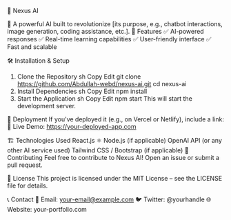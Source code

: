 🚀 Nexus AI
<!-- Add an image or logo if available -->

🤖 A powerful AI built to revolutionize [its purpose, e.g., chatbot interactions, image generation, coding assistance, etc.].
📌 Features
✅ AI-powered responses
✅ Real-time learning capabilities
✅ User-friendly interface
✅ Fast and scalable

🛠️ Installation & Setup
1. Clone the Repository
sh
Copy
Edit
git clone https://github.com/Abdullah-webd/nexus-ai.git
cd nexus-ai
2. Install Dependencies
sh
Copy
Edit
npm install
3. Start the Application
sh
Copy
Edit
npm start
This will start the development server.

🚀 Deployment
If you've deployed it (e.g., on Vercel or Netlify), include a link:
🔗 Live Demo: https://your-deployed-app.com

🏗️ Technologies Used
React.js ⚛️
Node.js (if applicable)
OpenAI API (or any other AI service used)
Tailwind CSS / Bootstrap (if applicable)
🤝 Contributing
Feel free to contribute to Nexus AI! Open an issue or submit a pull request.

📜 License
This project is licensed under the MIT License – see the LICENSE file for details.

📞 Contact
📧 Email: your-email@example.com
🐦 Twitter: @yourhandle
🌐 Website: your-portfolio.com


